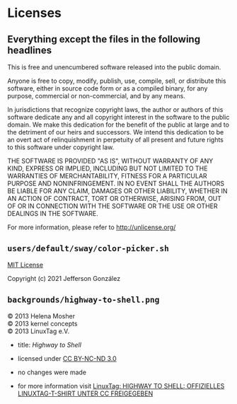 # Licenses

## Everything except the files in the following headlines

This is free and unencumbered software released into the public domain.

Anyone is free to copy, modify, publish, use, compile, sell, or
distribute this software, either in source code form or as a compiled
binary, for any purpose, commercial or non-commercial, and by any
means.

In jurisdictions that recognize copyright laws, the author or authors
of this software dedicate any and all copyright interest in the
software to the public domain. We make this dedication for the benefit
of the public at large and to the detriment of our heirs and
successors. We intend this dedication to be an overt act of
relinquishment in perpetuity of all present and future rights to this
software under copyright law.

THE SOFTWARE IS PROVIDED "AS IS", WITHOUT WARRANTY OF ANY KIND,
EXPRESS OR IMPLIED, INCLUDING BUT NOT LIMITED TO THE WARRANTIES OF
MERCHANTABILITY, FITNESS FOR A PARTICULAR PURPOSE AND NONINFRINGEMENT.
IN NO EVENT SHALL THE AUTHORS BE LIABLE FOR ANY CLAIM, DAMAGES OR
OTHER LIABILITY, WHETHER IN AN ACTION OF CONTRACT, TORT OR OTHERWISE,
ARISING FROM, OUT OF OR IN CONNECTION WITH THE SOFTWARE OR THE USE OR
OTHER DEALINGS IN THE SOFTWARE.

For more information, please refer to <http://unlicense.org/>

## `users/default/sway/color-picker.sh`

[MIT License](https://github.com/jgmdev/wl-color-picker/blob/main/LICENSE)

Copyright (c) 2021 Jefferson González

## `backgrounds/highway-to-shell.png`

© 2013 Helena Mosher  
© 2013 kernel concepts  
© 2013 LinuxTag e.V.  

- title: *Highway to Shell*

- licensed under [CC BY-NC-ND 3.0](https://creativecommons.org/licenses/by-nc-nd/3.0/legalcode)

- no changes were made

- for more information visit [LinuxTag: HIGHWAY TO SHELL: OFFIZIELLES LINUXTAG-T-SHIRT UNTER CC FREIGEGEBEN](http://www.linuxtag.org/2013/de/presse/newsarchiv/entry/article/highway-to-shell-offizielles-linuxtag-t-shirt-rockt-so-sehr-dass-es-cc-wird.html)